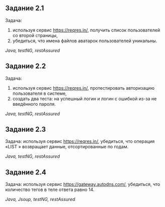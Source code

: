 ## Задание 2.1

Задача:
1.	используя сервис https://reqres.in/, получить список пользователей со второй страницы,
2.	убедиться, что имена файлов аватарок пользователей уникальны.

*Java, testNG, restAssured*

## Задание 2.2

Задача:
1.	используя сервис https://reqres.in/, протестировать авторизацию пользователя в системе,
2.	создать два теста: на успешный логин и логин с ошибкой из-за не введённого пароля.

*Java, testNG, restAssured*

## Задание 2.3

Задача: используя сервис https://reqres.in/, убедиться, что операция «LIST <RESOURCE>» возвращает данные, отсортированные по годам.

*Java, testNG, restAssured*

## Задание 2.4

Задача: используя сервис https://gateway.autodns.com/, убедиться, что количество тегов в теле ответа равно 14.

*Java, Jsoup, testNG, restAssured*

